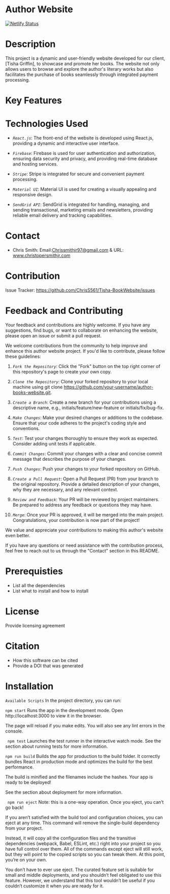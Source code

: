 # Author Website
[![Netlify Status](https://api.netlify.com/api/v1/badges/a402a74f-9edb-4891-adc4-6851ab60c635/deploy-status)](https://app.netlify.com/sites/tlgriffinbooks/deploys//deploy-status?branch=main)
# Description 
This project is a dynamic and user-friendly website developed for our client, [Tisha Griffin], to showcase and promote her books. The website not only allows users to browse and explore the author's literary works but also facilitates the purchase of books seamlessly through integrated payment processing.

# Key Features

# Technologies Used
* *`React.js`*: The front-end of the website is developed using React.js, providing a dynamic and interactive user interface.

* *`Firebase`*: Firebase is used for user authentication and authorization, ensuring data security and privacy, and providing real-time database and hosting services.

* *`Stripe`*: Stripe is integrated for secure and convenient payment processing.

* *`Material UI`*: Material UI is used for creating a visually appealing and responsive design.

* *`SendGrid API`*: SendGrid is integrated for handling, managing, and sending transactional, marketing emails and newsletters, providing reliable email delivery and tracking capabilities.

# Contact
* Chris Smith: Email:Chrissmithjr97@gmail.com & URL: www.christopersmithjr.com

# Contribution
Issue Tracker: https://github.com/ChrisS561/Tisha-BookWebsite/issues

# Feedback and Contributing
Your feedback and contributions are highly welcome. If you have any suggestions, find bugs, or want to collaborate on enhancing the website, please open an issue or submit a pull request.

We welcome contributions from the community to help improve and enhance this author website project. If you'd like to contribute, please follow these guidelines:

1.  *`Fork the Repository`*: Click the "Fork" button on the top right corner of this repository's page to create your own copy.

2.  *`Clone the Repository`*: Clone your forked repository to your local machine using git clone https://github.com/your-username/author-books-website.git.

3.  *`Create a Branch`*: Create a new branch for your contributions using a descriptive name, e.g., initials/feature/new-feature or initials/fix/bug-fix.

4.  *`Make Changes`*: Make your desired changes or additions to the codebase. Ensure that your code adheres to the project's coding style and conventions.

5.  *`Test`*: Test your changes thoroughly to ensure they work as expected. Consider adding unit tests if applicable.

6.  *`Commit Changes`*: Commit your changes with a clear and concise commit message that describes the purpose of your changes.

7.  *`Push Changes`*: Push your changes to your forked repository on GitHub.

8.  *`Create a Pull Request`*: Open a Pull Request (PR) from your branch to the original repository. Provide a detailed description of your changes, why they are necessary, and any relevant context.

9.  *`Review and Feedback`*: Your PR will be reviewed by project maintainers. Be prepared to address any feedback or questions they may have.

10.  *`Merge`*: Once your PR is approved, it will be merged into the main project. Congratulations, your contribution is now part of the project!

We value and appreciate your contributions to making this author's website even better.

If you have any questions or need assistance with the contribution process, feel free to reach out to us through the "Contact" section in this README.

# Prerequisties 
* List all the dependencies 
* List what to install and how to install

# License
Provide licensing agreement

# Citation
* How this software can be cited 
* Provide a DOI that was generated 

# Installation
 ``` Available Scripts ```
In the project directory, you can run:

```npm start```
Runs the app in the development mode.
Open http://localhost:3000 to view it in the browser.

The page will reload if you make edits.
You will also see any lint errors in the console.

``` npm test```
Launches the test runner in the interactive watch mode.
See the section about running tests for more information.

```npm run build```
Builds the app for production to the build folder.
It correctly bundles React in production mode and optimizes the build for the best performance.

The build is minified and the filenames include the hashes.
Your app is ready to be deployed!

See the section about deployment for more information.

``` npm run eject```
Note: this is a one-way operation. Once you eject, you can’t go back!

If you aren’t satisfied with the build tool and configuration choices, you can eject at any time. This command will remove the single-build dependency from your project.

Instead, it will copy all the configuration files and the transitive dependencies (webpack, Babel, ESLint, etc.) right into your project so you have full control over them. All of the commands except eject will still work, but they will point to the copied scripts so you can tweak them. At this point, you’re on your own.

You don’t have to ever use eject. The curated feature set is suitable for small and middle deployments, and you shouldn’t feel obligated to use this feature. However, we understand that this tool wouldn’t be useful if you couldn’t customize it when you are ready for it.

